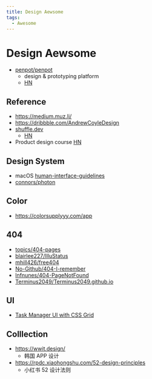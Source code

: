 ```yaml
---
title: Design Aewsome
tags:
  - Awesome
---
```


# Design Aewsome

- [penpot/penpot](https://github.com/penpot/penpot)
  - design & prototyping platform
  - [HN](https://news.ycombinator.com/item?id=30407913)

## Reference

- https://medium.muz.li/
- https://dribbble.com/AndrewCoyleDesign
- [shuffle.dev](https://shuffle.dev/)
  - [HN](https://news.ycombinator.com/item?id=29349079)
- Product design course [HN](https://news.ycombinator.com/item?id=30426569)

## Design System

- macOS [human-interface-guidelines](https://developer.apple.com/design/human-interface-guidelines/macos/overview/themes/)
- [connors/photon](https://github.com/connors/photon)

## Color

- https://colorsupplyyy.com/app

## 404

- [topics/404-pages](https://github.com/topics/404-pages)
- [blairlee227/IlluStatus](https://github.com/blairlee227/IlluStatus)
- [mhill426/free404](https://github.com/mhill426/free404)
- [No-Github/404-I-remember](https://github.com/No-Github/404-I-remember)
- [lnfnunes/404-PageNotFound](https://github.com/lnfnunes/404-PageNotFound)
- [Terminus2049/Terminus2049.github.io](https://github.com/Terminus2049/Terminus2049.github.io)

## UI

- [Task Manager UI with CSS Grid](https://codepen.io/TurkAysenur/full/QWyPMgq)

## Colllection

- https://wwit.design/
  - 韩国 APP 设计
- https://rpdc.xiaohongshu.com/52-design-principles
  - 小红书 52 设计法则
